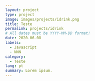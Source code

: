 ```yaml
---
layout: project
type: project
image: images/projects/idrink.png
title: Teste
permalink: projects/idrink
# All dates must be YYYY-MM-DD format!
date: 2020-06-08
labels:
  - Javascript
  - NNN
category:
  - Teste
lang: pt
summary: Lorem ipsum.
---
```

